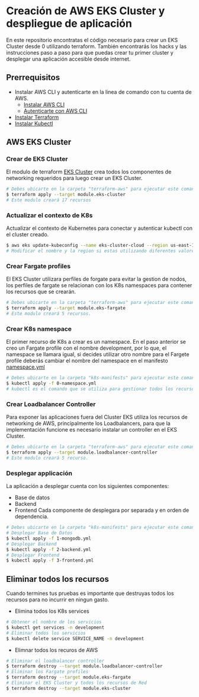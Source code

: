 # Creación de AWS EKS Cluster y despliegue de aplicación

En este repositorio encontratas el código necesario para crear un EKS Cluster desde 0 utilizando terraform. También encontrarás los hacks y las instrucciones paso a paso para que puedas crear tu primer cluster y desplegar una aplicación accesible desde internet.

## Prerrequisitos

- Instalar AWS CLI y autenticarte en la linea de comando con tu cuenta de AWS.
  - [Instalar AWS CLI](https://docs.aws.amazon.com/cli/latest/userguide/getting-started-install.html)
  - [Autenticarte con AWS CLI](https://docs.aws.amazon.com/es_es/cli/latest/userguide/cli-configure-quickstart.html)
- [Instalar Terraform](https://developer.hashicorp.com/terraform/tutorials/aws-get-started/install-cli)
- [Instalar Kubectl](https://kubernetes.io/es/docs/tasks/tools/included/)

## AWS EKS Cluster

### Crear de EKS Cluster

El modulo de terraform [EKS Cluster](terraform-aws/aws-eks-modules/eks-cluster) crea todos los componentes de networking requeridos para luego crear un EKS Cluster.

```sh
# Debes ubicarte en la carpeta "terraform-aws" para ejecutar este comando.
$ terraform apply --target module.eks-cluster
# Este modulo creará 17 recursos
```

### Actualizar el contexto de K8s

Actualizar el contexto de Kubernetes para conectar y autenticar kubectl con el cluster creado.

```sh
$ aws eks update-kubeconfig --name eks-cluster-cloud --region us-east-1
# Modificar el nombre y la region si estas utilizando diferentes valores.
```

### Crear Fargate profiles

El EKS Cluster utilizara perfiles de forgate para evitar la gestion de nodos, los perfiles de fargate se relacionan con los K8s namespaces para contener los recursos que se crearán.

```sh
# Debes ubicarte en la carpeta "terraform-aws" para ejecutar este comando.
$ terraform apply --target module.eks-fargate
# Este modulo creará 5 recursos.
```

### Crear K8s namespace

El primer recurso de K8s a crear es un namespace. En el paso anterior se creo un Fargate profile con el nombre development, por lo que, el namespace se llamara igual, si decides utilizar otro nombre para el Fargete profile deberás cambiar el nombre del namespace en el manifesto [namespace.yml](k8s-manifests/0-namespace.yml)

```sh
# Debes ubicarte en la carpeta "k8s-manifests" para ejecutar este comando o enviar la ruta completa del manifesto.
$ kubectl apply -f 0-namespace.yml
# kubectl es el comando que se utiliza para gestionar todos los recursos en el cluster.
```

### Crear Loadbalancer Controller

Para exponer las aplicaciones fuera del Cluster EKS utiliza los recursos de networking de AWS, principalmente los Loadbalancers, para que la implementación funcione es necesario instalar un controller en el EKS Cluster.

```sh
# Debes ubicarte en la carpeta "terraform-aws" para ejecutar este comando.
$ terraform apply --target module.loadbalancer-controller
# Este modulo creará 5 recurso.
```

### Desplegar applicación

La aplicación a desplegar cuenta con los siguientes componentes:

- Base de datos
- Backend
- Frontend
Cada componente de desplegara por separada y en orden de dependencia.

```sh
# Debes ubicarte en la carpeta "k8s-manifests" para ejecutar este comando o enviar la ruta completa del manifesto.
# Desplegar Base de Datos
$ kubectl apply -f 1-mongodb.yml
# Desplegar Backend
$ kubectl apply -f 2-backend.yml
# Desplegar Frontend
$ kubectl apply -f 3-frontend.yml
```

## Eliminar todos los recursos

Cuando termines tus pruebas es importante que destruyas todos los recursos para no incurrir en ningun gasto.

- Elimina todos los K8s services

```sh
# Obtener el nombre de los servicios
$ kubectl get services -n development
# Eliminar todos los servicios
$ kubectl delete service SERVICE_NAME -n development
```

- Elimnar todos los recuros de AWS

```sh
# Eliminar el loadbalancer controller 
$ terraform destroy --target module.loadbalancer-controller
# Eliminar los Fargate profiles
$ terraform destroy --target module.eks-fargate
# Eliminar el EKS Cluster y todos los recursos de Red
$ terraform destroy --target module.eks-cluster
```
